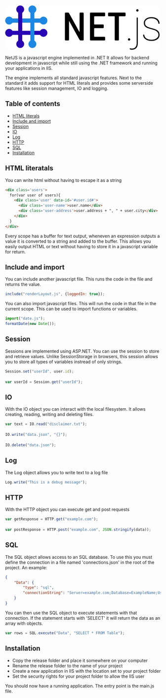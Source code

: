![NetJS](images/logo.png?raw=true "Title")

NetJS is a javascript engine implemented in .NET
It allows for backend development in javascript while still using the .NET framework and running your applications in IIS.

The engine implements all standard javascript features.
Next to the standard it adds support for HTML literals and provides some serverside features like session management, IO and logging.

## Table of contents

* [HTML literals](#html-literals)
* [Include and import](#include-import)
* [Session](#session)
* [IO](#io)
* [Log](#log)
* [HTTP](#http)
* [SQL](#sql)
* [Installation](#installation)

<a name="html-literals"/>

## HTML literatals
You can write html without having to escape it as a string

```html
<div class='users'>
  for(var user of users){
    <div class='user' data-id='#user.id#'>
      <div class='user-name'>user.name</div>
      <div class='user-address'>user.address + ", " + user.city</div>
    </div>
  }
</div>
```

Every scope has a buffer for text output, wheneven an expression outputs a value it is converted to a string and added to the buffer.
This allows you easily output HTML or text without having to store it in a javascript variable for return.

<a name="include-import"/>

## Include and import
You can include another javascript file. This runs the code in the file and returns the value.

```javascript
include("renderLayout.js", {loggedIn: true});
```

You can also import javascript files. This will run the code in that file in the current scope.
This can be used to import functions or variables.

```javascript
import("date.js");
formatDate(new Date());
```

<a name="session"/>

## Session
Sessions are implemented using ASP.NET. You can use the session to store and retrieve values.
Unlike SessionStorage in browsers, this session allows you to store all types of variables instread of only strings.

```javascript
Session.set("userId", user.id);

var userId = Session.get("userId");
```

<a name="io"/>

## IO
With the IO object you can interact with the local filesystem. It allows creating, reading, writing and deleting files.

```javascript
var text = IO.read("disclaimer.txt");

IO.write("data.json", "{}");

IO.delete("data.json");
```

<a name="log"/>

## Log
The Log object allows you to write text to a log file

```javascript
Log.write("This is a debug message");
```

<a name="http"/>

## HTTP
With the HTTP object you can execute get and post requests

```javascript
var getResponse = HTTP.get("example.com");

var postResponse = HTTP.post("example.com", JSON.stringify(data));
```

<a name="sql"/>

## SQL
The SQL object allows access to an SQL database. To use this you must define the connection in a file named 'connections.json' in the root of the project. An example:

```json
{
	"Data": {
		"type": "sql",
		"connectionString": "Server=example.com;Database=ExampleName;User Id=sa;Password=test"
	}
}
```

You can then use the SQL object to execute statements with that connection. If the statement starts with 'SELECT' it will return the data as an array with objects.

```javascript
var rows = SQL.execute("Data", "SELECT * FROM Table");
```

<a name="installation"/>

## Installation
- Copy the release folder and place it somewhere on your computer
- Rename the release folder to the name of your project
- Create a new application in IIS with the location set to your project folder
- Set the security rights for your project folder to allow the IIS user

You should now have a running application. The entry point is the main.js file.
